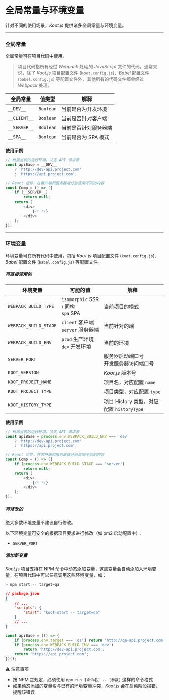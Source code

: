 # 全局常量与环境变量

针对不同的使用场景，_Koot.js_ 提供诸多全局常量与环境变量。

---

### 全局常量

全局常量可在项目代码中使用。

> 项目代码指所有经过 _Webpack_ 处理的 _JavaScript_ 文件的代码。通常来说，除了 _Koot.js_ 项目配置文件 (`koot.config.js`)、_Babel_ 配置文件 (`babel.config.js`) 等配置文件外，其他所有的代码文件都会经过 _Webpack_ 处理。

| 全局常量     | 值类型    | 解释                 |
| ------------ | --------- | -------------------- |
| `__DEV__`    | `Boolean` | 当前是否为开发环境   |
| `__CLIENT__` | `Boolean` | 当前是否针对客户端   |
| `__SERVER__` | `Boolean` | 当前是否针对服务器端 |
| `__SPA__`    | `Boolean` | 当前是否为 SPA 模式  |

**使用示例**

```javascript
// 根据当前的运行环境，决定 API 请求源
const apiBase = __DEV__
    ? 'http://dev-api.project.com'
    : 'https://api.project.com';

// React 组件，在客户端和服务器端分别渲染不同的内容
const Comp = () => ({
    if (__SERVER__)
        return null;
    return (
        <div>
            {/* */}
        </div>
    );
});
```

---

### 环境变量

环境变量可在所有代码中使用，包括 _Koot.js_ 项目配置文件 (`koot.config.js`)、_Babel_ 配置文件 (`babel.config.js`) 等配置文件。

##### 可直接使用的

| 环境变量              | 可能的值                             | 解释                                      |
| --------------------- | ------------------------------------ | ----------------------------------------- |
| `WEBPACK_BUILD_TYPE`  | `isomorphic` SSR / 同构<br>`spa` SPA | 当前项目的模式                            |
| `WEBPACK_BUILD_STAGE` | `client` 客户端<br>`server` 服务器端 | 当前针对的端                              |
| `WEBPACK_BUILD_ENV`   | `prod` 生产环境<br>`dev` 开发环境    | 当前的环境                                |
| `SERVER_PORT`         |                                      | 服务器启动端口号<br>开发服务器访问端口号  |
| `KOOT_VERSION`        |                                      | _Koot.js_ 版本号                          |
| `KOOT_PROJECT_NAME`   |                                      | 项目名，对应配置 `name`                   |
| `KOOT_PROJECT_TYPE`   |                                      | 项目类型，对应配置 `type`                 |
| `KOOT_HISTORY_TYPE`   |                                      | 项目 History 类型，对应配置 `historyType` |

**使用示例**

```javascript
// 根据当前的运行环境，决定 API 请求源
const apiBase = process.env.WEBPACK_BUILD_ENV === 'dev'
    ? 'http://dev-api.project.com'
    : 'https://api.project.com';

// React 组件，在客户端和服务器端分别渲染不同的内容
const Comp = () => ({
    if (process.env.WEBPACK_BUILD_STAGE === 'server')
        return null;
    return (
        <div>
            {/* */}
        </div>
    );
});
```

##### 可修改的

绝大多数环境变量不建议自行修改。

以下环境变量可安全的根据项目要求进行修改（如 pm2 启动配置中）：

-   `SERVER_PORT`

##### 添加新变量

_Koot.js_ 项目支持在 NPM 命令中动态添加变量，这些变量会自动添加入环境变量，在项目代码中可以任意调用这些环境变量，如：

```bash
> npm start -- target=qa
```

```json
// package.json
{
    // ...
    "scripts": {
        "start": "koot-start -- target=qa"
    }
    // ...
}
```

```javascript
const apiBase = (() => {
    if (process.env.target === 'qa') return 'http://qa-api.project.com';
    if (process.env.WEBPACK_BUILD_ENV === 'dev')
        return 'http://dev-api.project.com';
    return 'https://api.project.com';
})();
```

⚠️ 注意事项

-   按 NPM 之规定，必须使用 `npm run [命令名] -- [参数]` 这样的命令格式
-   如果动态添加的变量名与已有的环境变量冲突，_Koot.js_ 会在启动阶段报错，提醒该错误
